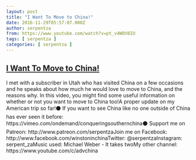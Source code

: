 ```yaml
---
layout: post
title: "I Want To Move to China!"
date: 2016-11-29T05:57:07.000Z
author: serpentza
from: https://www.youtube.com/watch?v=pt_v4WOV8IU
tags: [ serpentza ]
categories: [ serpentza ]
---
```

<!--1480399027000-->
[I Want To Move to China!](https://www.youtube.com/watch?v=pt_v4WOV8IU)
------

<div>
I met with a subscriber in Utah who has visited China on a few occasions and he speaks about how much he would love to move to China, and the reasons why. In this video, you might find some useful information on whether or not you want to move to China too!A proper update on my American trip so far!⚫ If you want to see China like no one outside of China has ever seen it before: https://vimeo.com/ondemand/conqueringsouthernchina⚫ Support me on Patreon: http://www.patreon.com/serpentzaJoin me on Facebook: http://www.facebook.com/winstoninchinaTwitter: @serpentzaInstagram: serpent_zaMusic used: Michael Weber - It takes twoMy other channel: https://www.youtube.com/c/advchina
</div>
